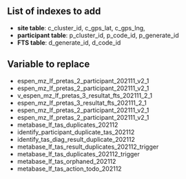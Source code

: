 ## List of indexes to add

- **site table**: c_cluster_id, c_gps_lat, c_gps_lng,
- **participant table**: p_cluster_id, p_code_id, p_generate_id
- **FTS table**: d_generate_id, d_code_id

## Variable to replace

- espen_mz_lf_pretas_2_participant_202111_v2_1
- espen_mz_lf_pretas_2_participant_202111_v2_1
- v_espen_mz_lf_pretas_3_resultat_fts_202111_2_1
- espen_mz_lf_pretas_3_resultat_fts_202111_2_1
- espen_mz_lf_pretas_2_participant_202111_v2_1
- espen_mz_lf_pretas_2_participant_202111_v2_1
- metabase_lf_tas_duplicates_202112
- identify_participant_duplicate_tas_202112
- identify_tas_diag_result_duplicate_202112
- metabase_lf_tas_result_duplicates_202112_trigger
- metabase_lf_tas_duplicates_202112_trigger
- metabase_lf_tas_orphaned_202112
- metabase_lf_tas_action_todo_202112